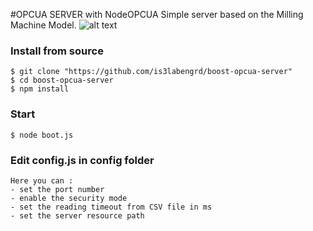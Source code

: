 
#OPCUA SERVER with NodeOPCUA
Simple server based on the Milling Machine Model.
![alt text](https://github.com/is3labengrd/boost-opcua-server/blob/master/img/Milling_machine_model.png)

### Install from source

    $ git clone "https://github.com/is3labengrd/boost-opcua-server"
    $ cd boost-opcua-server
    $ npm install

### Start   
    $ node boot.js
### Edit config.js in config folder
    Here you can :
    - set the port number
    - enable the security mode
    - set the reading timeout from CSV file in ms
    - set the server resource path
